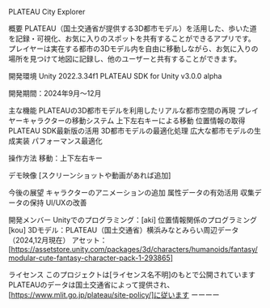 PLATEAU City Explorer

概要
PLATEAU（国土交通省が提供する3D都市モデル）を活用した、歩いた道を記録・可視化、お気に入りのスポットを共有することができるアプリです。
プレイヤーは実在する都市の3Dモデル内を自由に移動しながら、お気に入りの場所を見つけて地図に記録し、他のユーザーと共有することができます。

開発環境
Unity 2022.3.34f1
PLATEAU SDK for Unity v3.0.0 alpha

開発期間：2024年9月～12月

主な機能
PLATEAUの3D都市モデルを利用したリアルな都市空間の再現
プレイヤーキャラクターの移動システム
上下左右キーによる移動
位置情報の取得
PLATEAU SDK最新版の活用
3D都市モデルの最適化処理
広大な都市モデルの生成実装
パフォーマンス最適化

操作方法
移動：上下左右キー

デモ映像
[スクリーンショットや動画があれば追加]

今後の展望
キャラクターのアニメーションの追加
属性データの有効活用
収集データの保持
UI/UXの改善

開発メンバー
Unityでのプログラミング：[aki]
位置情報関係のプログラミング[kou]
3Dモデル：PLATEAU（国土交通省）横浜みなとみらい周辺データ（2024,12月現在）
アセット：[https://assetstore.unity.com/packages/3d/characters/humanoids/fantasy/modular-cute-fantasy-character-pack-1-293865]

ライセンス
このプロジェクトは[ライセンス名不明]のもとで公開されています
PLATEAUのデータは国土交通省によって提供され、[https://www.mlit.go.jp/plateau/site-policy/]に従います
ーーーー
